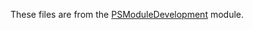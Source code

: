 These files are from the [PSModuleDevelopment](https://github.com/PowershellFrameworkCollective/PSModuleDevelopment) module.